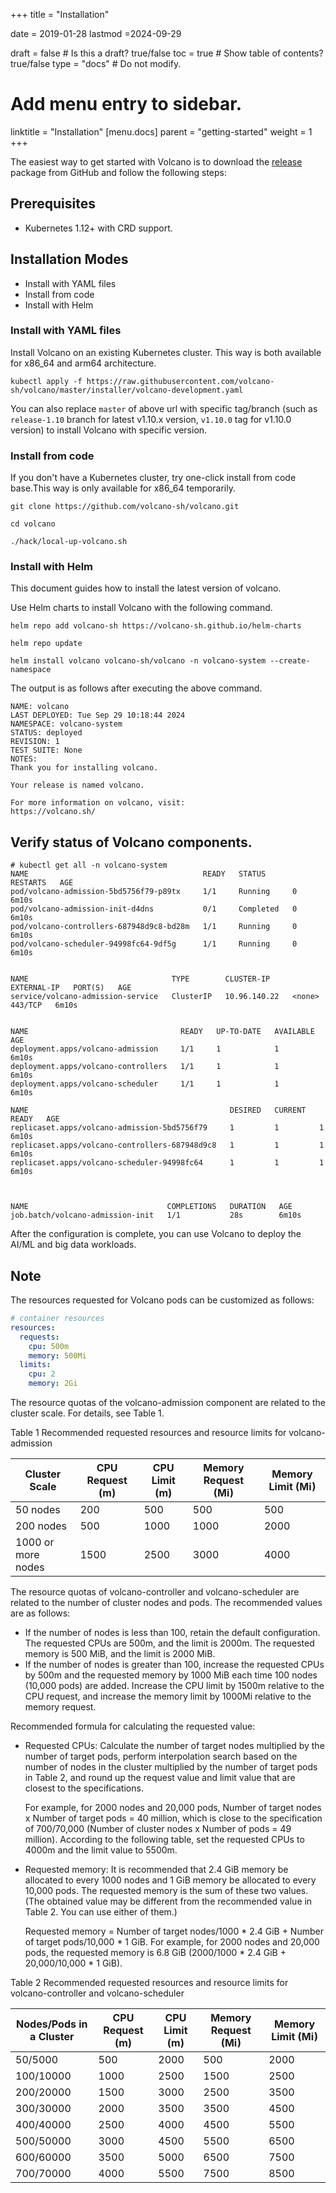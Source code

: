 +++
title =  "Installation"


date = 2019-01-28
lastmod =2024-09-29

draft = false  # Is this a draft? true/false
toc = true  # Show table of contents? true/false
type = "docs"  # Do not modify.

# Add menu entry to sidebar.
linktitle = "Installation"
[menu.docs]
  parent = "getting-started"
  weight = 1
+++

The easiest way to get started with Volcano is to download the [release](https://github.com/volcano-sh/volcano/releases) package from GitHub and follow the following steps:

## Prerequisites

 - Kubernetes 1.12+ with CRD support.

## Installation Modes
 - Install with YAML files
 - Install from code
 - Install with Helm


### Install with YAML files

Install Volcano on an existing Kubernetes cluster. This way is both available for x86_64 and arm64 architecture.

```shell
kubectl apply -f https://raw.githubusercontent.com/volcano-sh/volcano/master/installer/volcano-development.yaml
```

You can also replace `master` of above url with specific tag/branch (such as `release-1.10` branch for latest v1.10.x version, `v1.10.0` tag for v1.10.0 version) to install Volcano with specific version.


### Install from code

If you don't have a Kubernetes cluster, try one-click install from code base.This way is only available for x86_64 temporarily.

```
git clone https://github.com/volcano-sh/volcano.git

cd volcano

./hack/local-up-volcano.sh
```


### Install with Helm

This document guides how to install the latest version of volcano.

Use Helm charts to install Volcano with the following command.

```shell
helm repo add volcano-sh https://volcano-sh.github.io/helm-charts

helm repo update

helm install volcano volcano-sh/volcano -n volcano-system --create-namespace
```

The output is as follows after executing the above command.
```
NAME: volcano
LAST DEPLOYED: Tue Sep 29 10:18:44 2024
NAMESPACE: volcano-system
STATUS: deployed
REVISION: 1
TEST SUITE: None
NOTES:
Thank you for installing volcano.

Your release is named volcano.

For more information on volcano, visit:
https://volcano.sh/
```


## Verify status of Volcano components.

```shell
# kubectl get all -n volcano-system
NAME                                       READY   STATUS      RESTARTS   AGE
pod/volcano-admission-5bd5756f79-p89tx     1/1     Running     0          6m10s
pod/volcano-admission-init-d4dns           0/1     Completed   0          6m10s
pod/volcano-controllers-687948d9c8-bd28m   1/1     Running     0          6m10s
pod/volcano-scheduler-94998fc64-9df5g      1/1     Running     0          6m10s


NAME                                TYPE        CLUSTER-IP     EXTERNAL-IP   PORT(S)   AGE
service/volcano-admission-service   ClusterIP   10.96.140.22   <none>        443/TCP   6m10s


NAME                                  READY   UP-TO-DATE   AVAILABLE   AGE
deployment.apps/volcano-admission     1/1     1            1           6m10s
deployment.apps/volcano-controllers   1/1     1            1           6m10s
deployment.apps/volcano-scheduler     1/1     1            1           6m10s

NAME                                             DESIRED   CURRENT   READY   AGE
replicaset.apps/volcano-admission-5bd5756f79     1         1         1       6m10s
replicaset.apps/volcano-controllers-687948d9c8   1         1         1       6m10s
replicaset.apps/volcano-scheduler-94998fc64      1         1         1       6m10s



NAME                               COMPLETIONS   DURATION   AGE
job.batch/volcano-admission-init   1/1           28s        6m10s

```

After the configuration is complete, you can use Volcano to deploy the AI/ML and big data workloads.


## Note

The resources requested for Volcano pods can be customized as follows:

```yaml
# container resources
resources:
  requests:
    cpu: 500m
    memory: 500Mi
  limits:
    cpu: 2
    memory: 2Gi
```

The resource quotas of the volcano-admission component are related to the cluster scale. For details, see Table 1.

Table 1 Recommended requested resources and resource limits for volcano-admission

| Cluster Scale      | CPU Request (m) | CPU Limit (m) | Memory Request (Mi) | Memory Limit (Mi) |
| ------------------ | --------------- |---------------| ------------------- | ----------------- |
| 50 nodes           | 200             | 500           | 500                 | 500               |
| 200 nodes          | 500             | 1000          | 1000                | 2000              |
| 1000 or more nodes | 1500            | 2500          | 3000                | 4000              |

The resource quotas of volcano-controller and volcano-scheduler are related to the number of cluster nodes and pods. The recommended values are as follows:

- If the number of nodes is less than 100, retain the default configuration. The requested CPUs are 500m, and the limit is 2000m. The requested memory is 500 MiB, and the limit is 2000 MiB.
- If the number of nodes is greater than 100, increase the requested CPUs by 500m and the requested memory by 1000 MiB each time 100 nodes (10,000 pods) are added. Increase the CPU limit by 1500m relative to the CPU request, and increase the memory limit by 1000Mi relative to the memory request.

Recommended formula for calculating the requested value:

- Requested CPUs: Calculate the number of target nodes multiplied by the number of target pods, perform interpolation search based on the number of nodes in the cluster multiplied by the number of target pods in Table 2, and round up the request value and limit value that are closest to the specifications.

  For example, for 2000 nodes and 20,000 pods, Number of target nodes x Number of target pods = 40 million, which is close to the specification of 700/70,000 (Number of cluster nodes x Number of pods = 49 million). According to the following table, set the requested CPUs to 4000m and the limit value to 5500m.

- Requested memory: It is recommended that 2.4 GiB memory be allocated to every 1000 nodes and 1 GiB memory be allocated to every 10,000 pods. The requested memory is the sum of these two values. (The obtained value may be different from the recommended value in Table 2. You can use either of them.)

  Requested memory = Number of target nodes/1000 * 2.4 GiB + Number of target pods/10,000 * 1 GiB. For example, for 2000 nodes and 20,000 pods, the requested memory is 6.8 GiB (2000/1000 * 2.4 GiB + 20,000/10,000 * 1 GiB).

Table 2 Recommended requested resources and resource limits for volcano-controller and volcano-scheduler

| Nodes/Pods in a Cluster | CPU Request (m) | CPU Limit (m) | Memory Request (Mi) | Memory Limit (Mi) |
| ----------------------- | --------------- | ------------- | ------------------- | ----------------- |
| 50/5000                 | 500             | 2000          | 500                 | 2000              |
| 100/10000               | 1000            | 2500          | 1500                | 2500              |
| 200/20000               | 1500            | 3000          | 2500                | 3500              |
| 300/30000               | 2000            | 3500          | 3500                | 4500              |
| 400/40000               | 2500            | 4000          | 4500                | 5500              |
| 500/50000               | 3000            | 4500          | 5500                | 6500              |
| 600/60000               | 3500            | 5000          | 6500                | 7500              |
| 700/70000               | 4000            | 5500          | 7500                | 8500              |

